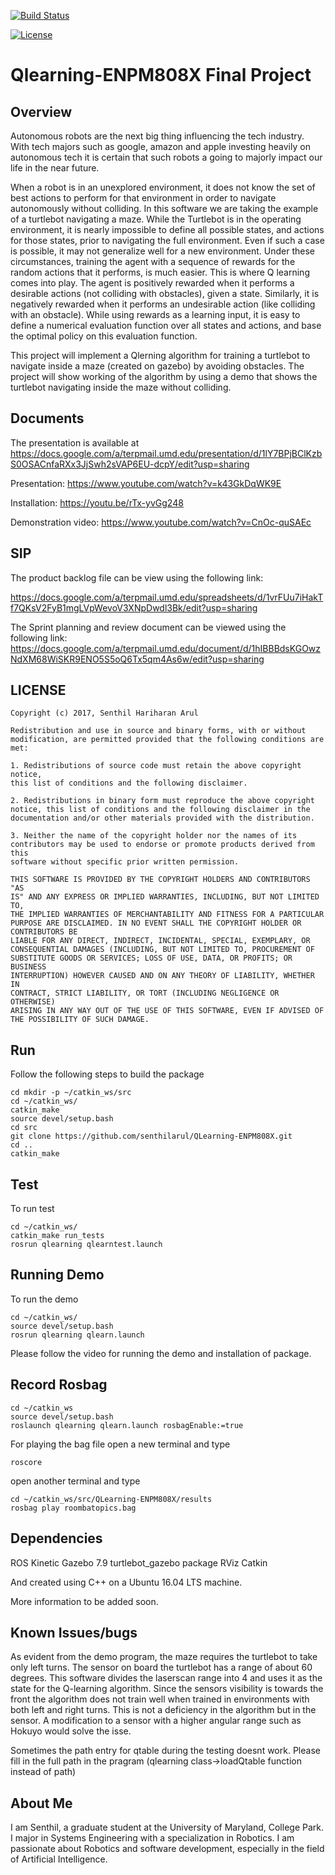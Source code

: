 [![Build Status](https://travis-ci.org/senthilarul/QLearning-ENPM808X.svg?branch=master)](https://travis-ci.org/senthilarul/QLearning-ENPM808X)

[![License](https://img.shields.io/badge/License-BSD%203--Clause-blue.svg)](https://opensource.org/licenses/BSD-3-Clause)

# Qlearning-ENPM808X Final Project

## Overview

Autonomous robots are the next big thing influencing the tech industry. With tech majors such as google, amazon and apple investing heavily on autonomous tech it is certain that such robots a going to majorly impact our life in the near future. 

When a robot is in an unexplored environment, it does not know the set of best actions to perform for that environment in order to navigate autonomously without colliding. In this software we are taking the example of a turtlebot navigating a maze. While the Turtlebot is in the operating environment, it is nearly impossible to define all possible states, and actions for those states, prior to navigating the full environment. Even if such a case is possible, it may not generalize well for a new environment. Under these circumstances, training the agent with a sequence of rewards for the random actions that it performs, is much easier. This is where Q learning comes into play. The agent is positively rewarded when it performs a desirable actions (not colliding with obstacles), given a state. Similarly, it is negatively rewarded when it performs an undesirable action (like colliding with an obstacle). While using rewards as a learning input, it is easy to define a numerical evaluation function over all states and actions, and base the optimal policy on this evaluation function.

This project will implement a Qlerning algorithm for training a turtlebot to navigate inside a maze (created on gazebo) by avoiding obstacles. The project will show working of the algorithm by using a demo that shows the turtlebot navigating inside the maze without colliding. 

## Documents

The presentation is available at
https://docs.google.com/a/terpmail.umd.edu/presentation/d/1lY7BPjBClKzbS0OSACnfaRXx3JjSwh2sVAP6EU-dcpY/edit?usp=sharing

Presentation:
https://www.youtube.com/watch?v=k43GkDqWK9E

Installation:
https://youtu.be/rTx-yvGg248

Demonstration video:
https://www.youtube.com/watch?v=CnOc-quSAEc

## SIP

The product backlog file can be view using the following link:

https://docs.google.com/a/terpmail.umd.edu/spreadsheets/d/1vrFUu7iHakTf7QKsV2FyB1mgLVpWevoV3XNpDwdl3Bk/edit?usp=sharing

The Sprint planning and review document can be viewed using the following link:
https://docs.google.com/a/terpmail.umd.edu/document/d/1hIBBBdsKGOwzNdXM68WiSKR9ENO5S5oQ6Tx5qm4As6w/edit?usp=sharing

## LICENSE

```
Copyright (c) 2017, Senthil Hariharan Arul
 
Redistribution and use in source and binary forms, with or without  
modification, are permitted provided that the following conditions are 
met:
 
1. Redistributions of source code must retain the above copyright notice, 
this list of conditions and the following disclaimer.
 
2. Redistributions in binary form must reproduce the above copyright 
notice, this list of conditions and the following disclaimer in the   
documentation and/or other materials provided with the distribution.
 
3. Neither the name of the copyright holder nor the names of its 
contributors may be used to endorse or promote products derived from this 
software without specific prior written permission.
 
THIS SOFTWARE IS PROVIDED BY THE COPYRIGHT HOLDERS AND CONTRIBUTORS "AS 
IS" AND ANY EXPRESS OR IMPLIED WARRANTIES, INCLUDING, BUT NOT LIMITED TO, 
THE IMPLIED WARRANTIES OF MERCHANTABILITY AND FITNESS FOR A PARTICULAR 
PURPOSE ARE DISCLAIMED. IN NO EVENT SHALL THE COPYRIGHT HOLDER OR 
CONTRIBUTORS BE 
LIABLE FOR ANY DIRECT, INDIRECT, INCIDENTAL, SPECIAL, EXEMPLARY, OR 
CONSEQUENTIAL DAMAGES (INCLUDING, BUT NOT LIMITED TO, PROCUREMENT OF 
SUBSTITUTE GOODS OR SERVICES; LOSS OF USE, DATA, OR PROFITS; OR BUSINESS 
INTERRUPTION) HOWEVER CAUSED AND ON ANY THEORY OF LIABILITY, WHETHER IN 
CONTRACT, STRICT LIABILITY, OR TORT (INCLUDING NEGLIGENCE OR OTHERWISE) 
ARISING IN ANY WAY OUT OF THE USE OF THIS SOFTWARE, EVEN IF ADVISED OF 
THE POSSIBILITY OF SUCH DAMAGE.

```
## Run
Follow the following steps to build the package
```
cd mkdir -p ~/catkin_ws/src
cd ~/catkin_ws/
catkin_make
source devel/setup.bash
cd src
git clone https://github.com/senthilarul/QLearning-ENPM808X.git
cd ..
catkin_make
```

## Test
To run test
```
cd ~/catkin_ws/
catkin_make run_tests
rosrun qlearning qlearntest.launch
```
## Running Demo
To run the demo
```
cd ~/catkin_ws/
source devel/setup.bash
rosrun qlearning qlearn.launch
```
Please follow the video for running the demo and installation of package.

## Record Rosbag
```
cd ~/catkin_ws
source devel/setup.bash
roslaunch qlearning qlearn.launch rosbagEnable:=true
```
For playing the bag file open a new terminal and type
```
roscore
```
open another terminal and type
```
cd ~/catkin_ws/src/QLearning-ENPM808X/results
rosbag play roombatopics.bag
```
## Dependencies
ROS Kinetic
Gazebo 7.9
turtlebot_gazebo package
RViz
Catkin

And created using C++ on a Ubuntu 16.04 LTS machine.

More information to be added soon.

## Known Issues/bugs
As evident from the demo program, the maze requires the turtlebot to take only left turns. The sensor on board the turtlebot has a range of about 60 degrees. This software divides the laserscan range into 4 and uses it as the state for the Q-learning algorithm. Since the sensors visibility is towards the front the algorithm does not train well when trained in environments with both left and right turns. 
This is not a deficiency in the algorithm but in the sensor. 
A modification to a sensor with a higher angular range such as Hokuyo would solve the isse.

Sometimes the path entry for qtable during the testing doesnt work. Please fill in the full path in the pragram (qlearning class->loadQtable function instead of path)



## About Me

I am Senthil, a graduate student at the University of Maryland, College Park.
I major in Systems Engineering with a specialization in Robotics. I am passionate about Robotics and software development, especially in the field of Artificial Intelligence.
